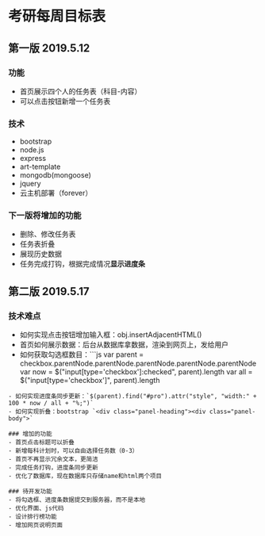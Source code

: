 # 考研每周目标表
## 第一版 2019.5.12
### 功能
- 首页展示四个人的任务表（科目-内容）
- 可以点击按钮新增一个任务表

### 技术
- bootstrap
- node.js
- express
- art-template
- mongodb(mongoose)
- jquery
- 云主机部署（forever）
### 下一版将增加的功能
- 删除、修改任务表
- 任务表折叠
- 展现历史数据
- 任务完成打钩，根据完成情况**显示进度条**

## 第二版 2019.5.17

### 技术难点
- 如何实现点击按钮增加输入框：obj.insertAdjacentHTML()
- 首页如何展示数据：后台从数据库拿数据，渲染到网页上，发给用户
- 如何获取勾选框数目：```js
var parent = checkbox.parentNode.parentNode.parentNode.parentNode.parentNode
        var now = $("input[type='checkbox']:checked", parent).length
        var all = $("input[type='checkbox']", parent).length
```
- 如何实现进度条同步更新：`$(parent).find("#pro").attr("style", "width:" + 100 * now / all + "%;")`  
- 如何实现折叠：bootstrap `<div class="panel-heading"><div class="panel-body">`

### 增加的功能
- 首页点击标题可以折叠
- 新增每科计划时，可以自由选择任务数（0-3）
- 首页不再显示冗余文本，更简洁
- 完成任务打钩，进度条同步更新
- 优化了数据库，现在数据库只存储name和html两个项目

### 待开发功能
- 将勾选框、进度条数据提交到服务器，而不是本地
- 优化界面、js代码
- 设计排行榜功能
- 增加网页说明页面
